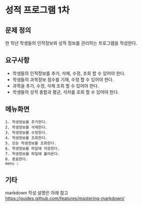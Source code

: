 # 성적 프로그램 1차
## 문제 정의

한 학년 학생들의 인적정보와 성적 정보를 관리하는 프로그램을 작성한다.

## 요구사항

* 학생들의 인적정보를 추가, 삭제, 수정, 조회 할 수 있어야 한다.
* 학생들의 과목정보 점수를 기재, 수정 할 수 있어야 한다.
* 과목을 추가, 수정, 삭제 조회 할 수 있어야 한다.
* 학생들의 성적 총합과 평균, 석차를 조회 할 수 있어야 한다.
 

## 메뉴화면
```
1. 학생정보를 추가한다.
2. 학생정보를 삭제한다.
3. 학생정보를 수정한다.
4. 학생정보를 조회한다.
5. 모든 학생정보를 조회한다.
6. 학생정보를 파일에 저장한다.
7. 학생정보를 파일에 불러온다.
0. 종료한다.
menu :
```

## 기타
markdown 작성 설명은 아래 참고
https://guides.github.com/features/mastering-markdown/
